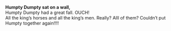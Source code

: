 **Humpty Dumpty sat on a wall,**  
Humpty Dumpty had a great fall. OUCH!  
All the king’s horses and all the king’s men. Really? Alll of them?
Couldn’t put Humpty together again!!!!  
